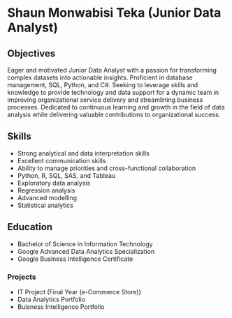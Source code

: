 # Shaun Monwabisi Teka (Junior Data Analyst)

## Objectives 
Eager and motivated Junior Data Analyst with a passion for transforming 
complex datasets into actionable insights. Proficient in database management, 
SQL, Python, and C#. Seeking to leverage skills and knowledge to provide 
technology and data support for a dynamic team in improving organizational 
service delivery and streamlining business processes. Dedicated to continuous 
learning and growth in the field of data analysis while delivering valuable 
contributions to organizational success.

## Skills
- Strong analytical and data interpretation skills
- Excellent communication skills
- Ability to manage priorities and cross-functional collaboration
- Python, R, SQL, SAS, and Tableau
- Exploratory data analysis
- Regression analysis
- Advanced modelling
- Statistical analytics

## Education
- Bachelor of Science in Information Technology
- Google Advanced Data Analytics Specialization
- Google Business Intelligence Certificate

### Projects
- IT Project (Final Year (e-Commerce Store))
- Data Analytics Portfolio
- Buisness Intelligence Portfolio

